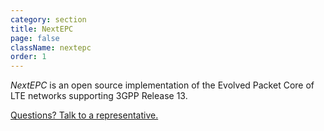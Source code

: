 ```yaml
---
category: section
title: NextEPC
page: false
className: nextepc
order: 1
---
```


*NextEPC* is an open source implementation of the Evolved
Packet Core of LTE networks supporting 3GPP Release 13. 

[Questions? Talk to a representative.](brandon.jihoon@gmail.com)

